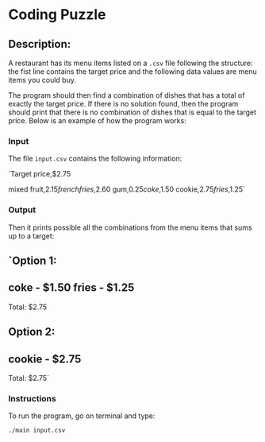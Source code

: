 # Coding Puzzle

## Description:

A restaurant has its menu items listed on a `.csv` file following the structure: the fist line contains the target price and the following data values are menu items you could buy. 

The program should then find a combination of dishes that has a total of exactly the target price. If there is no solution found, then the program should print that there is no combination of dishes that is equal to the target price. Below is an example of how the program works:

### Input

The file `input.csv` contains the following information:

`Target price,$2.75

mixed fruit,$2.15
french fries,$2.60
gum,$0.25
coke,$1.50
cookie,$2.75
fries,$1.25`

### Output

Then it prints possible all the combinations from the menu items that sums up to a target:

`Option 1:
-----------
coke - $1.50
fries - $1.25
-----------
Total: $2.75

Option 2:
-----------
cookie - $2.75
-----------
Total: $2.75`

### Instructions

To run the program, go on terminal and type:

`./main input.csv`
